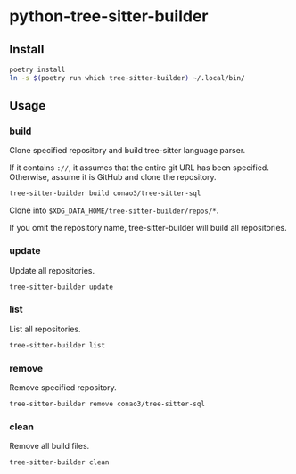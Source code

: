 # python-tree-sitter-builder

## Install

```bash
poetry install
ln -s $(poetry run which tree-sitter-builder) ~/.local/bin/
```

## Usage

### build

Clone specified repository and build tree-sitter language parser.

If it contains `://`, it assumes that the entire git URL has been specified. Otherwise, assume it is GitHub and clone the repository.

```bash
tree-sitter-builder build conao3/tree-sitter-sql
```

Clone into `$XDG_DATA_HOME/tree-sitter-builder/repos/*`.

If you omit the repository name, tree-sitter-builder will build all repositories.

### update

Update all repositories.

```bash
tree-sitter-builder update
```

### list

List all repositories.

```bash
tree-sitter-builder list
```

### remove

Remove specified repository.

```bash
tree-sitter-builder remove conao3/tree-sitter-sql
```

### clean

Remove all build files.

```bash
tree-sitter-builder clean
```
